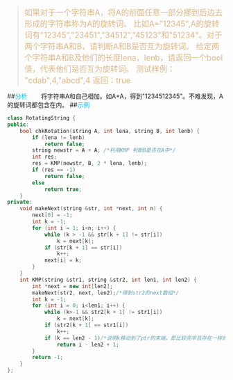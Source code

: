><font size=4 color=#DEB887>如果对于一个字符串A，将A的前面任意一部分挪到后边去形成的字符串称为A的旋转词。
>比如A="12345",A的旋转词有"12345","23451","34512","45123"和"51234"。对于两个字符串A和B，请判断A和B是否互为旋转词。
>给定两个字符串A和B及他们的长度lena，lenb，请返回一个bool值，代表他们是否互为旋转词。
>测试样例：
>"cdab",4,"abcd",4
>返回：true</font>

##<font color=#00BFFF>分析</font>
　　将字符串A和自己相加。如A+A，得到"1234512345"。不难发现，A的旋转词都包含在内。
##<font color=#00BFFF>示例</font>
```C++
class RotatingString {
public:
	bool chkRotation(string A, int lena, string B, int lenb) {
		if (lena != lenb)
			return false;
		string newstr = A + A; /*利用KMP 判断B是否在A中*/
		int res;
		res = KMP(newstr, B, 2 * lena, lenb);
		if (res == -1)
			return false;
		else
			return true;
	}
private:
	void makeNext(string &str, int *next, int n) {
		next[0] = -1;
		int k = -1;
		for (int i = 1; i<n; i++) {
			while (k > -1 && str[k + 1] != str[i])
				k = next[k];
			if (str[k + 1] == str[i])
				k++;
			next[i] = k;
		}
	}
	int KMP(string &str1, string &str2, int len1, int len2) {
		int *next = new int[len2];
		makeNext(str2, next, len2);/*得到str2的next数组*/
		int k = -1;
		for (int i = 0; i<len1; i++) {
			while (k>-1 && str2[k + 1] != str1[i])
				k = next[k];
			if (str2[k + 1] == str1[i])
				k++;
			if (k == len2 - 1)/*说明k移动到了ptr的末端，即比较完毕且存在一样的*/
				return i - len2 + 1;
		}
		return -1;
	}
};
```
